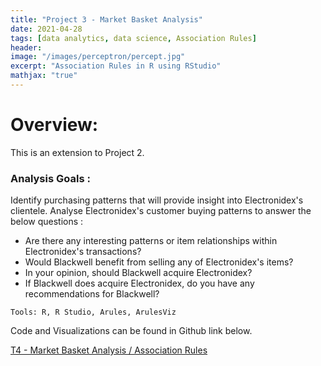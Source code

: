```yaml
---
title: "Project 3 - Market Basket Analysis"
date: 2021-04-28
tags: [data analytics, data science, Association Rules]
header:
image: "/images/perceptron/percept.jpg"
excerpt: "Association Rules in R using RStudio"
mathjax: "true"
---
```


# Overview:
This is an extension to Project 2. 

### Analysis Goals :

Identify purchasing patterns that will provide insight into Electronidex's clientele.
Analyse Electronidex's customer buying patterns to answer the below questions :

* Are there any interesting patterns or item relationships within Electronidex's transactions?
* Would Blackwell benefit from selling any of Electronidex's items?
* In your opinion, should Blackwell acquire Electronidex?
* If Blackwell does acquire Electronidex, do you have any recommendations for Blackwell?

```
Tools: R, R Studio, Arules, ArulesViz

```
Code and Visualizations can be found in Github link below.

[T4 - Market Basket Analysis / Association Rules](https://github.com/lavanyat15/DataScience-Code/tree/main/(C3)Predicting%20customer%20Pref%20in%20R/(T4)MBA%20Association%20Rules)
